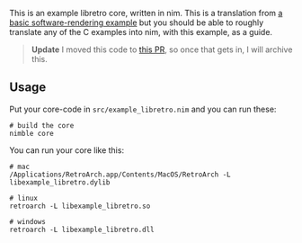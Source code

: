 This is an example libretro core, written in nim. This is a translation from [a basic software-rendering example](https://github.com/libretro/libretro-samples/tree/master/video/software/rendering) but you should be able to roughly translate any of the C examples into nim, with this example, as a guide.

> **Update** I moved this code to [this PR](https://github.com/libretro/libretro-samples/pull/28), so once that gets in, I will archive this.

## Usage

Put your core-code in `src/example_libretro.nim` and you can run these:

```
# build the core
nimble core
```

You can run your core like this:

```
# mac
/Applications/RetroArch.app/Contents/MacOS/RetroArch -L libexample_libretro.dylib

# linux
retroarch -L libexample_libretro.so

# windows
retroarch -L libexample_libretro.dll
```
